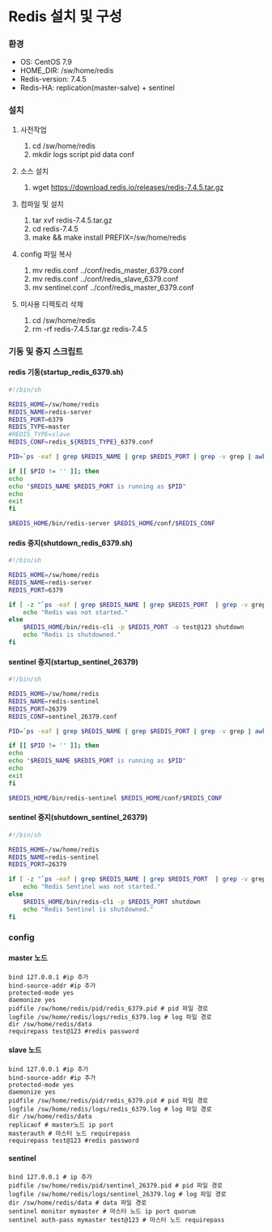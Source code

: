 # Redis 설치 및 구성

### 환경

- OS: CentOS 7.9
- HOME_DIR: /sw/home/redis
- Redis-version: 7.4.5
- Redis-HA: replication(master-salve) + sentinel

### 설치

1. 사전작업

   1. cd /sw/home/redis
   2. mkdir logs script pid data conf

2. 소스 설치

   1. wget https://download.redis.io/releases/redis-7.4.5.tar.gz

3. 컴파일 및 설치

   1. tar xvf redis-7.4.5.tar.gz
   2. cd redis-7.4.5
   3. make && make install PREFIX=/sw/home/redis

4. config 파일 복사

   1. mv redis.conf ../conf/redis_master_6379.conf
   2. mv redis.conf ../conf/redis_slave_6379.conf
   3. mv sentinel.conf ../conf/redis_master_6379.conf

5. 미사용 디렉토리 삭제
   1. cd /sw/home/redis
   2. rm -rf redis-7.4.5.tar.gz redis-7.4.5

### 기동 및 중지 스크립트

#### redis 기동(startup_redis_6379.sh)

```sh
#!/bin/sh

REDIS_HOME=/sw/home/redis
REDIS_NAME=redis-server
REDIS_PORT=6379
REDIS_TYPE=master
#REDIS_TYPE=slave
REDIS_CONF=redis_${REDIS_TYPE}_6379.conf

PID=`ps -eaf | grep $REDIS_NAME | grep $REDIS_PORT | grep -v grep | awk '{print $2}'`

if [[ $PID != '' ]]; then
echo
echo "$REDIS_NAME $REDIS_PORT is running as $PID"
echo
exit
fi

$REDIS_HOME/bin/redis-server $REDIS_HOME/conf/$REDIS_CONF

```

#### redis 중지(shutdown_redis_6379.sh)

```sh
#!/bin/sh

REDIS_HOME=/sw/home/redis
REDIS_NAME=redis-server
REDIS_PORT=6379

if [ -z "`ps -eaf | grep $REDIS_NAME | grep $REDIS_PORT  | grep -v grep`" ]; then
    echo "Redis was not started."
else
    $REDIS_HOME/bin/redis-cli -p $REDIS_PORT -a test@123 shutdown
    echo "Redis is shutdowned."
fi

```

#### sentinel 중지(startup_sentinel_26379)

```sh
#!/bin/sh

REDIS_HOME=/sw/home/redis
REDIS_NAME=redis-sentinel
REDIS_PORT=26379
REDIS_CONF=sentinel_26379.conf

PID=`ps -eaf | grep $REDIS_NAME | grep $REDIS_PORT | grep -v grep | awk '{print $2}'`

if [[ $PID != '' ]]; then
echo
echo "$REDIS_NAME $REDIS_PORT is running as $PID"
echo
exit
fi

$REDIS_HOME/bin/redis-sentinel $REDIS_HOME/conf/$REDIS_CONF

```

#### sentinel 중지(shutdown_sentinel_26379)

```sh
#!/bin/sh

REDIS_HOME=/sw/home/redis
REDIS_NAME=redis-sentinel
REDIS_PORT=26379

if [ -z "`ps -eaf | grep $REDIS_NAME | grep $REDIS_PORT  | grep -v grep`" ]; then
    echo "Redis Sentinel was not started."
else
    $REDIS_HOME/bin/redis-cli -p $REDIS_PORT shutdown
    echo "Redis Sentinel is shutdowned."
fi

```

### config

#### master 노드

```
bind 127.0.0.1 #ip 추가
bind-source-addr #ip 추가
protected-mode yes
daemonize yes
pidfile /sw/home/redis/pid/redis_6379.pid # pid 파일 경로
logfile /sw/home/redis/logs/redis_6379.log # log 파일 경로
dir /sw/home/redis/data
requirepass test@123 #redis password
```

#### slave 노드

```
bind 127.0.0.1 #ip 추가
bind-source-addr #ip 추가
protected-mode yes
daemonize yes
pidfile /sw/home/redis/pid/redis_6379.pid # pid 파일 경로
logfile /sw/home/redis/logs/redis_6379.log # log 파일 경로
dir /sw/home/redis/data
replicaof # master노드 ip port
masterauth # 마스터 노드 requirepass
requirepass test@123 #redis password
```

#### sentinel

```
bind 127.0.0.1 # ip 추가
pidfile /sw/home/redis/pid/sentinel_26379.pid # pid 파일 경로
logfile /sw/home/redis/logs/sentinel_26379.log # log 파일 경로
dir /sw/home/redis/data # data 파일 경로
sentinel monitor mymaster # 마스터 노드 ip port quorum
sentinel auth-pass mymaster test@123 # 마스터 노드 requirepass
```
